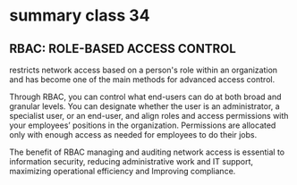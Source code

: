 # summary class 34

## RBAC: ROLE-BASED ACCESS CONTROL
restricts network access based on a person's role within an organization and has become one of the main methods for advanced access control.

Through RBAC, you can control what end-users can do at both broad and granular levels. You can designate whether the user is an administrator, a specialist user, or an end-user, and align roles and access permissions with your employees’ positions in the organization. Permissions are allocated only with enough access as needed for employees to do their jobs. 

The benefit of RBAC managing and auditing network access is essential to information security, reducing administrative work and IT support, maximizing operational efficiency and Improving compliance.


